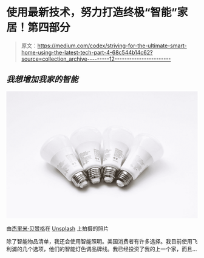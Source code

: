# 使用最新技术，努力打造终极“智能”家居！第四部分

> 原文：<https://medium.com/codex/striving-for-the-ultimate-smart-home-using-the-latest-tech-part-4-68c544b14c62?source=collection_archive---------12----------------------->

## *我想增加我家的智能*

![](img/bd76f218ea8ddacdd55d8cef13711429.png)

由[杰里米·贝赞格](https://unsplash.com/@jeremybezanger?utm_source=medium&utm_medium=referral)在 [Unsplash](https://unsplash.com?utm_source=medium&utm_medium=referral) 上拍摄的照片

除了智能物品清单，我还会使用智能照明。美国消费者有许多选择。我目前使用飞利浦的几个选项，他们的智能灯色调品牌线。我已经投资了我的上一个家，而且…